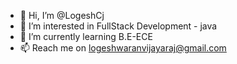 - 👋 Hi, I’m @LogeshCj
- 👀 I’m interested in FullStack Development - java
- 🌱 I’m currently learning B.E-ECE
- 📫 Reach me on logeshwaranvijayaraj@gmail.com

<!---
LogeshCj/LogeshCj is a ✨ special ✨ repository because its `README.md` (this file) appears on your GitHub profile.
You can click the Preview link to take a look at your changes.
--->
